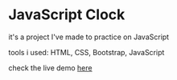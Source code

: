 # JavaScript Clock

it's a project I've made to practice on JavaScript

tools i used: HTML, CSS, Bootstrap, JavaScript

check the live demo [here]()
